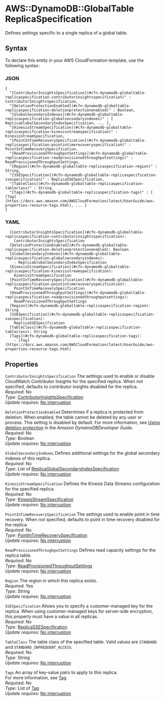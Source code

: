# AWS::DynamoDB::GlobalTable ReplicaSpecification<a name="aws-properties-dynamodb-globaltable-replicaspecification"></a>

Defines settings specific to a single replica of a global table\.

## Syntax<a name="aws-properties-dynamodb-globaltable-replicaspecification-syntax"></a>

To declare this entity in your AWS CloudFormation template, use the following syntax:

### JSON<a name="aws-properties-dynamodb-globaltable-replicaspecification-syntax.json"></a>

```
{
  "[ContributorInsightsSpecification](#cfn-dynamodb-globaltable-replicaspecification-contributorinsightsspecification)" : ContributorInsightsSpecification,
  "[DeletionProtectionEnabled](#cfn-dynamodb-globaltable-replicaspecification-deletionprotectionenabled)" : Boolean,
  "[GlobalSecondaryIndexes](#cfn-dynamodb-globaltable-replicaspecification-globalsecondaryindexes)" : [ ReplicaGlobalSecondaryIndexSpecification, ... ],
  "[KinesisStreamSpecification](#cfn-dynamodb-globaltable-replicaspecification-kinesisstreamspecification)" : KinesisStreamSpecification,
  "[PointInTimeRecoverySpecification](#cfn-dynamodb-globaltable-replicaspecification-pointintimerecoveryspecification)" : PointInTimeRecoverySpecification,
  "[ReadProvisionedThroughputSettings](#cfn-dynamodb-globaltable-replicaspecification-readprovisionedthroughputsettings)" : ReadProvisionedThroughputSettings,
  "[Region](#cfn-dynamodb-globaltable-replicaspecification-region)" : String,
  "[SSESpecification](#cfn-dynamodb-globaltable-replicaspecification-ssespecification)" : ReplicaSSESpecification,
  "[TableClass](#cfn-dynamodb-globaltable-replicaspecification-tableclass)" : String,
  "[Tags](#cfn-dynamodb-globaltable-replicaspecification-tags)" : [ [Tag](https://docs.aws.amazon.com/AWSCloudFormation/latest/UserGuide/aws-properties-resource-tags.html), ... ]
}
```

### YAML<a name="aws-properties-dynamodb-globaltable-replicaspecification-syntax.yaml"></a>

```
  [ContributorInsightsSpecification](#cfn-dynamodb-globaltable-replicaspecification-contributorinsightsspecification): 
    ContributorInsightsSpecification
  [DeletionProtectionEnabled](#cfn-dynamodb-globaltable-replicaspecification-deletionprotectionenabled): Boolean
  [GlobalSecondaryIndexes](#cfn-dynamodb-globaltable-replicaspecification-globalsecondaryindexes): 
    - ReplicaGlobalSecondaryIndexSpecification
  [KinesisStreamSpecification](#cfn-dynamodb-globaltable-replicaspecification-kinesisstreamspecification): 
    KinesisStreamSpecification
  [PointInTimeRecoverySpecification](#cfn-dynamodb-globaltable-replicaspecification-pointintimerecoveryspecification): 
    PointInTimeRecoverySpecification
  [ReadProvisionedThroughputSettings](#cfn-dynamodb-globaltable-replicaspecification-readprovisionedthroughputsettings): 
    ReadProvisionedThroughputSettings
  [Region](#cfn-dynamodb-globaltable-replicaspecification-region): String
  [SSESpecification](#cfn-dynamodb-globaltable-replicaspecification-ssespecification): 
    ReplicaSSESpecification
  [TableClass](#cfn-dynamodb-globaltable-replicaspecification-tableclass): String
  [Tags](#cfn-dynamodb-globaltable-replicaspecification-tags): 
    - [Tag](https://docs.aws.amazon.com/AWSCloudFormation/latest/UserGuide/aws-properties-resource-tags.html)
```

## Properties<a name="aws-properties-dynamodb-globaltable-replicaspecification-properties"></a>

`ContributorInsightsSpecification`  <a name="cfn-dynamodb-globaltable-replicaspecification-contributorinsightsspecification"></a>
The settings used to enable or disable CloudWatch Contributor Insights for the specified replica\. When not specified, defaults to contributor insights disabled for the replica\.  
*Required*: No  
*Type*: [ContributorInsightsSpecification](aws-properties-dynamodb-globaltable-contributorinsightsspecification.md)  
*Update requires*: [No interruption](https://docs.aws.amazon.com/AWSCloudFormation/latest/UserGuide/using-cfn-updating-stacks-update-behaviors.html#update-no-interrupt)

`DeletionProtectionEnabled`  <a name="cfn-dynamodb-globaltable-replicaspecification-deletionprotectionenabled"></a>
Determines if a replica is protected from deletion\. When enabled, the table cannot be deleted by any user or process\. This setting is disabled by default\. For more information, see [Using deletion protection](https://docs.aws.amazon.com/amazondynamodb/latest/developerguide/WorkingWithTables.Basics.html#WorkingWithTables.Basics.DeletionProtection) in the *Amazon DynamoDBDeveloper Guide*\.  
*Required*: No  
*Type*: Boolean  
*Update requires*: [No interruption](https://docs.aws.amazon.com/AWSCloudFormation/latest/UserGuide/using-cfn-updating-stacks-update-behaviors.html#update-no-interrupt)

`GlobalSecondaryIndexes`  <a name="cfn-dynamodb-globaltable-replicaspecification-globalsecondaryindexes"></a>
Defines additional settings for the global secondary indexes of this replica\.  
*Required*: No  
*Type*: List of [ReplicaGlobalSecondaryIndexSpecification](aws-properties-dynamodb-globaltable-replicaglobalsecondaryindexspecification.md)  
*Update requires*: [No interruption](https://docs.aws.amazon.com/AWSCloudFormation/latest/UserGuide/using-cfn-updating-stacks-update-behaviors.html#update-no-interrupt)

`KinesisStreamSpecification`  <a name="cfn-dynamodb-globaltable-replicaspecification-kinesisstreamspecification"></a>
Defines the Kinesis Data Streams configuration for the specified replica\.  
*Required*: No  
*Type*: [KinesisStreamSpecification](aws-properties-dynamodb-globaltable-kinesisstreamspecification.md)  
*Update requires*: [No interruption](https://docs.aws.amazon.com/AWSCloudFormation/latest/UserGuide/using-cfn-updating-stacks-update-behaviors.html#update-no-interrupt)

`PointInTimeRecoverySpecification`  <a name="cfn-dynamodb-globaltable-replicaspecification-pointintimerecoveryspecification"></a>
The settings used to enable point in time recovery\. When not specified, defaults to point in time recovery disabled for the replica\.  
*Required*: No  
*Type*: [PointInTimeRecoverySpecification](aws-properties-dynamodb-globaltable-pointintimerecoveryspecification.md)  
*Update requires*: [No interruption](https://docs.aws.amazon.com/AWSCloudFormation/latest/UserGuide/using-cfn-updating-stacks-update-behaviors.html#update-no-interrupt)

`ReadProvisionedThroughputSettings`  <a name="cfn-dynamodb-globaltable-replicaspecification-readprovisionedthroughputsettings"></a>
Defines read capacity settings for the replica table\.  
*Required*: No  
*Type*: [ReadProvisionedThroughputSettings](aws-properties-dynamodb-globaltable-readprovisionedthroughputsettings.md)  
*Update requires*: [No interruption](https://docs.aws.amazon.com/AWSCloudFormation/latest/UserGuide/using-cfn-updating-stacks-update-behaviors.html#update-no-interrupt)

`Region`  <a name="cfn-dynamodb-globaltable-replicaspecification-region"></a>
The region in which this replica exists\.  
*Required*: Yes  
*Type*: String  
*Update requires*: [No interruption](https://docs.aws.amazon.com/AWSCloudFormation/latest/UserGuide/using-cfn-updating-stacks-update-behaviors.html#update-no-interrupt)

`SSESpecification`  <a name="cfn-dynamodb-globaltable-replicaspecification-ssespecification"></a>
Allows you to specify a customer\-managed key for the replica\. When using customer\-managed keys for server\-side encryption, this property must have a value in all replicas\.  
*Required*: No  
*Type*: [ReplicaSSESpecification](aws-properties-dynamodb-globaltable-replicassespecification.md)  
*Update requires*: [No interruption](https://docs.aws.amazon.com/AWSCloudFormation/latest/UserGuide/using-cfn-updating-stacks-update-behaviors.html#update-no-interrupt)

`TableClass`  <a name="cfn-dynamodb-globaltable-replicaspecification-tableclass"></a>
The table class of the specified table\. Valid values are `STANDARD` and `STANDARD_INFREQUENT_ACCESS`\.  
*Required*: No  
*Type*: String  
*Update requires*: [No interruption](https://docs.aws.amazon.com/AWSCloudFormation/latest/UserGuide/using-cfn-updating-stacks-update-behaviors.html#update-no-interrupt)

`Tags`  <a name="cfn-dynamodb-globaltable-replicaspecification-tags"></a>
An array of key\-value pairs to apply to this replica\.  
For more information, see [Tag](https://docs.aws.amazon.com/AWSCloudFormation/latest/UserGuide/aws-properties-resource-tags.html)\.  
*Required*: No  
*Type*: List of [Tag](https://docs.aws.amazon.com/AWSCloudFormation/latest/UserGuide/aws-properties-resource-tags.html)  
*Update requires*: [No interruption](https://docs.aws.amazon.com/AWSCloudFormation/latest/UserGuide/using-cfn-updating-stacks-update-behaviors.html#update-no-interrupt)